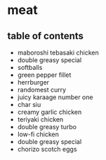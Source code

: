 # meat

## table of contents

- maboroshi tebasaki chicken
- double greasy special
- softballs
- green pepper fillet
- herrburger
- randomest curry
- juicy karaage number one
- char siu
- creamy garlic chicken
- teriyaki chicken
- double greasy turbo
- low-fi chicken
- double greasy special
- chorizo scotch eggs

